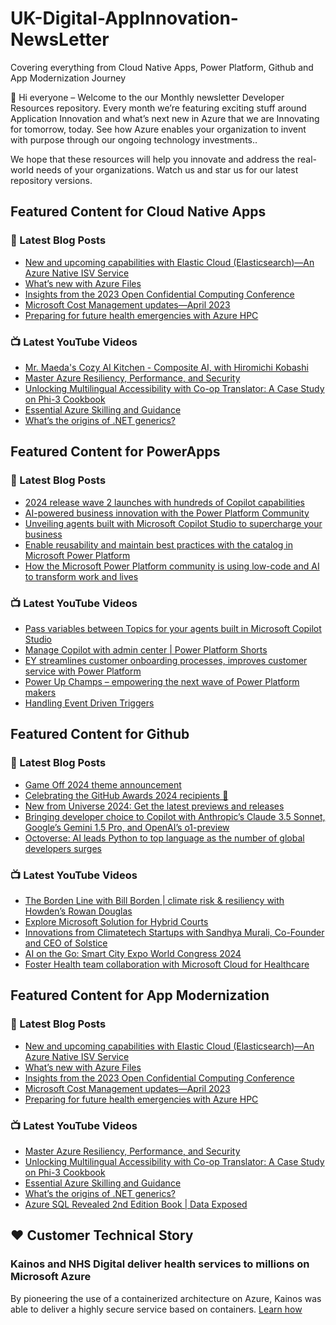 # UK-Digital-AppInnovation-NewsLetter

Covering everything from Cloud Native Apps, Power Platform, Github and App Modernization Journey

👋 Hi everyone – Welcome to the our Monthly newsletter Developer Resources repository. Every month we’re featuring exciting stuff around Application Innovation and what’s next new in Azure that we are Innovating for tomorrow, today. See how Azure enables your organization to invent with purpose through our ongoing technology investments..


We hope that these resources will help you innovate and address the real-world needs of your organizations. Watch us and star us for our latest repository versions.

## Featured Content for Cloud Native Apps


### 📝 Latest Blog Posts

    
<!-- BLOGCNA:START -->
- [New and upcoming capabilities with Elastic Cloud (Elasticsearch)—An Azure Native ISV Service](https://azure.microsoft.com/blog/new-and-upcoming-capabilities-with-elastic-cloud-elasticsearch-an-azure-native-isv-service/)
- [What’s new with Azure Files](https://azure.microsoft.com/blog/what-s-new-with-azure-files/)
- [Insights from the 2023 Open Confidential Computing Conference](https://azure.microsoft.com/blog/insights-from-the-2023-open-confidential-computing-conference/)
- [Microsoft Cost Management updates—April 2023](https://azure.microsoft.com/blog/microsoft-cost-management-updates-april-2023/)
- [Preparing for future health emergencies with Azure HPC ](https://azure.microsoft.com/blog/preparing-for-future-health-emergencies-with-azure-hpc/)
<!-- BLOGCNA:END -->

### 📺 Latest YouTube Videos

 
<!-- YOUTUBECNA:START -->
- [Mr. Maeda&#39;s Cozy AI Kitchen - Composite AI, with Hiromichi Kobashi](https://www.youtube.com/watch?v=4sKSaXS3irQ)
- [Master Azure Resiliency, Performance, and Security](https://www.youtube.com/watch?v=vKhZh6qeQn0)
- [Unlocking Multilingual Accessibility with Co-op Translator: A Case Study on Phi-3 Cookbook](https://www.youtube.com/watch?v=jX_swfH_KNU)
- [Essential Azure Skilling and Guidance](https://www.youtube.com/watch?v=MFEzl1VWpdc)
- [What’s the origins of .NET generics?](https://www.youtube.com/watch?v=yuk0lEMwMw4)
<!-- YOUTUBECNA:END -->

##  Featured Content for PowerApps
### 📝 Latest Blog Posts
<!-- BLOGPOWER:START -->
- [2024 release wave 2 launches with hundreds of Copilot capabilities](https://www.microsoft.com/en-us/dynamics-365/blog/business-leader/2024/10/29/2024-release-wave-2-launches-with-hundreds-of-copilot-capabilities/)
- [AI-powered business innovation with the Power Platform Community](https://www.microsoft.com/en-us/power-platform/blog/2024/09/18/ai-powered-business-innovation-with-the-power-platform-community/)
- [Unveiling agents built with Microsoft Copilot Studio to supercharge your business](https://www.microsoft.com/en-us/microsoft-copilot/blog/copilot-studio/unveiling-copilot-agents-built-with-microsoft-copilot-studio-to-supercharge-your-business/)
- [Enable reusability and maintain best practices with the catalog in Microsoft Power Platform](https://www.microsoft.com/en-us/power-platform/blog/2024/09/11/enable-reusability-and-maintain-best-practices-with-the-catalog-in-microsoft-power-platform/)
- [How the Microsoft Power Platform community is using low-code and AI to transform work and lives](https://www.microsoft.com/en-us/power-platform/blog/2024/09/10/how-the-microsoft-power-platform-community-is-using-low-code-and-ai-to-transform-work-and-lives/)
<!-- BLOGPOWER:END -->
 ### 📺 Latest YouTube Videos
    
<!-- YOUTUBEPOWER:START -->
- [Pass variables between Topics for your agents built in Microsoft Copilot Studio](https://www.youtube.com/watch?v=wR56W4Ki2LQ)
- [Manage Copilot with admin center | Power Platform Shorts](https://www.youtube.com/watch?v=N4LZ_dN7h_8)
- [EY streamlines customer onboarding processes, improves customer service with Power Platform](https://www.youtube.com/watch?v=UPwJzWHWuaw)
- [Power Up Champs – empowering the next wave of Power Platform makers](https://www.youtube.com/watch?v=fjBXKuIrRmQ)
- [Handling Event Driven Triggers](https://www.youtube.com/watch?v=RNrvMG0lGa0)
<!-- YOUTUBEPOWER:END -->

##  Featured Content for Github
### 📝 Latest Blog Posts
<!-- BLOGGITHUB:START -->
- [Game Off 2024 theme announcement](https://github.blog/open-source/game-off-2024-theme-announcement/)
- [Celebrating the GitHub Awards 2024 recipients 🎉](https://github.blog/news-insights/company-news/celebrating-the-github-awards-2024-recipients/)
- [New from Universe 2024: Get the latest previews and releases](https://github.blog/news-insights/product-news/universe-2024-previews-releases/)
- [Bringing developer choice to Copilot with Anthropic’s Claude 3.5 Sonnet, Google’s Gemini 1.5 Pro, and OpenAI’s o1-preview](https://github.blog/news-insights/product-news/bringing-developer-choice-to-copilot/)
- [Octoverse: AI leads Python to top language as the number of global developers surges](https://github.blog/news-insights/octoverse/octoverse-2024/)
<!-- BLOGGITHUB:END -->
### 📺 Latest YouTube Videos
<!-- YOUTUBEGITHUB:START -->
- [The Borden Line with Bill Borden | climate risk &amp; resiliency with Howden’s Rowan Douglas](https://www.youtube.com/watch?v=XT00IkIIibU)
- [Explore Microsoft Solution for Hybrid Courts](https://www.youtube.com/watch?v=ZAXgl0HXyok)
- [Innovations from Climatetech Startups with Sandhya Murali, Co-Founder and CEO of Solstice](https://www.youtube.com/watch?v=_nqADWg4N8w)
- [AI on the Go: Smart City Expo World Congress 2024](https://www.youtube.com/watch?v=5X4wekVY24Y)
- [Foster Health team collaboration with Microsoft Cloud for Healthcare](https://www.youtube.com/watch?v=I3xL_A10JAI)
<!-- YOUTUBEGITHUB:END -->
##  Featured Content for App Modernization
### 📝 Latest Blog Posts
<!-- BLOGAPPMOD:START -->
- [New and upcoming capabilities with Elastic Cloud (Elasticsearch)—An Azure Native ISV Service](https://azure.microsoft.com/blog/new-and-upcoming-capabilities-with-elastic-cloud-elasticsearch-an-azure-native-isv-service/)
- [What’s new with Azure Files](https://azure.microsoft.com/blog/what-s-new-with-azure-files/)
- [Insights from the 2023 Open Confidential Computing Conference](https://azure.microsoft.com/blog/insights-from-the-2023-open-confidential-computing-conference/)
- [Microsoft Cost Management updates—April 2023](https://azure.microsoft.com/blog/microsoft-cost-management-updates-april-2023/)
- [Preparing for future health emergencies with Azure HPC ](https://azure.microsoft.com/blog/preparing-for-future-health-emergencies-with-azure-hpc/)
<!-- BLOGAPPMOD:END -->
### 📺 Latest YouTube Videos
<!-- YOUTUBEAPPMOD:START -->
- [Master Azure Resiliency, Performance, and Security](https://www.youtube.com/watch?v=vKhZh6qeQn0)
- [Unlocking Multilingual Accessibility with Co-op Translator: A Case Study on Phi-3 Cookbook](https://www.youtube.com/watch?v=jX_swfH_KNU)
- [Essential Azure Skilling and Guidance](https://www.youtube.com/watch?v=MFEzl1VWpdc)
- [What’s the origins of .NET generics?](https://www.youtube.com/watch?v=yuk0lEMwMw4)
- [Azure SQL Revealed 2nd Edition Book | Data Exposed](https://www.youtube.com/watch?v=vOlD3SVs35g)
<!-- YOUTUBEAPPMOD:END -->


## ♥️ Customer Technical Story 

### Kainos and NHS Digital deliver health services to millions on Microsoft Azure

By pioneering the use of a containerized architecture on Azure, Kainos was able to deliver a highly secure service based on containers. [Learn how](https://customers.microsoft.com/en-us/story/1368348549535774520-kainos-and-nhs-digital-deliver-health-services-to-millions-on-microsoft-azure)


